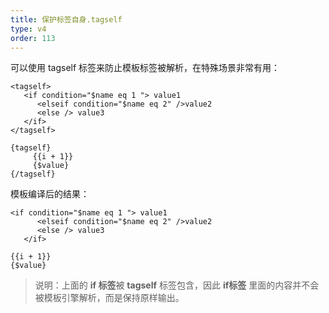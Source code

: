 ```yaml
---
title: 保护标签自身.tagself
type: v4
order: 113
---
```


可以使用 tagself 标签来防止模板标签被解析，在特殊场景非常有用：
~~~
<tagself>     
   <if condition="$name eq 1 "> value1      
      <elseif condition="$name eq 2" />value2      
      <else /> value3      
   </if>      
</tagself>      
  
{tagself}   
     {{i + 1}} 
     {$value}
{/tagself} 
~~~ 

模板编译后的结果：
~~~
<if condition="$name eq 1 "> value1      
      <elseif condition="$name eq 2" />value2      
      <else /> value3      
   </if>      
  
{{i + 1}} 
{$value}
~~~

> 说明：上面的 **if 标签**被 **tagself** 标签包含，因此 **if标签** 里面的内容并不会被模板引擎解析，而是保持原样输出。

